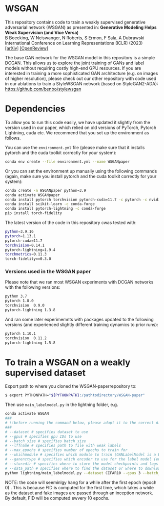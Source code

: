 # WSGAN
This repository contains code to train a weakly supervised generative adversarial network (WSGAN) as presented in: 
**Generative Modeling Helps Weak Supervision (and Vice Versa)**<br>
B Boecking, W Neiswanger, N Roberts, S Ermon, F Sala, A Dubrawski<br>
International Conference on Learning Representations (ICLR) (2023)<br>
<a class="" href="https://arxiv.org/abs/2203.12023">[arXiv]</a> <a class="" href="https://openreview.net/forum?id=3OaBBATwsvP">[OpenReview]</a>

The base GAN network for the WSGAN model in this repository is a simple DCGAN. This allows us to explore the joint training of GANs and label models without requiring costly high-end GPU resources. If you are interested in training a more sophisticated GAN architecture  (e.g. on images of higher resolution), please check out our other repository with code used in our ablations to train a StyleWSGAN network (based on StyleGAN2-ADA): https://github.com/benbo/stylewsgan 


# Dependencies
To allow you to run this code easily, we have updated it slightly from the version used in our paper, which relied on old versions of PyTorch, Pytorch Lightning, cuda etc. We recommend that you set up the environment as follows.

You can use the `environment.yml` file (please make sure that it installs pytorch and the cuda toolkit correctly for your system):
```bash
conda env create --file environment.yml --name WSGANpaper
```
Or you can set the environment up manually using the following commands (again, make sure you install pytorch and the cuda toolkit correctly for your system):
```bash
conda create -n WSGANpaper python=3.9
conda activate WSGANpaper
conda install pytorch torchvision pytorch-cuda=11.7 -c pytorch -c nvidia
conda install scikit-learn -c conda-forge 
conda install pytorch-lightning -c conda-forge
pip install torch-fidelity
```

The latest version of the code in this repository cwas tested with:
```bash
python=3.9.16
pytorch=1.13.1
pytorch-cuda=11.7
torchvision=0.14.1
pytorch-lightning=1.9.4
torchmetrics=0.11.3
torch-fidelity==0.3.0
```


### Versions used in the WSGAN paper
Please note that we ran most WSGAN experiments with DCGAN networks with the following versions: 
```bash
python 3.7
pytorch 1.8.0
torchvision  0.9.0
pytorch-lightning 1.3.8
```
And ran some later experimemnts with packages updated to the following versions (and experienced slightly different training dynamics to prior runs): 
```bash
pytorch 1.10.1
torchvision  0.11.2
pytorch-lightning 1.5.8
```

# To train a WSGAN on a weakly supervised dataset 
Export path to where you cloned the WSGAN-paperrepository to:
```bash
$ export PYTHONPATH="${PYTHONPATH}:/pathtodirectory/WSGAN-paper"
```

Then use `main_labelmodel.py` in the lightning folder, e.g.

```bash
conda activate WSGAN
###
# !!before running the command below, please adapt it to the correct directories on your system!!
###
# --dataset # specifies dataset to use
# --gpus # specifies gpu IDs to use
# --batch_size # specifies batch size
# --lffname # specifies path to file with weak labels
# --max_epochs # specifies number of epochs to train for
# --whichmodule # specifies which module to train (GANLabelModel is a WSGAN, but you can also train an InfoGAN)
# --ganenctype # specifies which encoder to use for the label model (encoderX is recommended)
# --storedir # specifies where to store the model checkpoints and logs
# --data_path # specifies where to find the dataset or where to download it to
python lightning/main_labelmodel.py --dataset CIFAR10 --gpus 3 --batch_size 16 --lffname /pathtodirectory/WSGAN-paper/data/CIFAR10/fixed_LFs.pth --max_epochs 150 --whichmodule GANLabelModel --ganenctype encoderX --storedir /outputs/ --data_path /pathtodownloaddirectory/
```

NOTE: the code will seeminlgy hang for a while after the first epoch (epoch 0) . This is because FID is computed for the first time, which takes a while as the dataset and fake images are passed through an inception network. By default, FID will be computed ewvery 10 epochs. 
